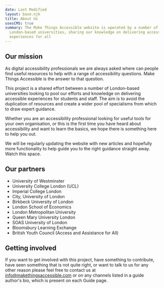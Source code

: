 ```yaml
---
date: Last Modified
layout: base.njk
title: About Us
usesCMS: true
summary: The Make Things Accessible website is operated by a number of
  London-based universities, sharing our knowledge on delivering accessible
  experiences for all
---
```


<div class="panel gutter-btm--major">
  <h2>Our mission</h2>
  As digital accessibility professionals we are always asked where can people find useful resources to help with a range of accessibility questions. Make Things Accessible is the answer to that question.

  This project is a shared effort between a number of London-based universities looking to pool our efforts and knowledge on delivering accessible experiences for students and staff. The aim is to avoid the duplication of resources and create a wider pool of specialisms from which to draw expert guidance.

  Whether you are an accessibility professional looking for useful tools for your own organisation, or this is the first time you have heard about accessibility and want to learn the basics, we hope there is something here to help you out.

  We will be regularly updating the website with new articles and hopefully more functionality to help guide you to the right guidance straight away. Watch this space.
</div>

<div class="gutter-btm--major">
  <h2>Our partners</h2>

  * University of Westminster
  * University College London (U﻿CL)
  * Imperial College London
  * City, University of London
  * Birkbeck University of London
  * London School of Economics
  * London Metropolitan University
  * Queen Mary University London
  * SOAS University of London
  * Bloomsbury Learning Exchange
  * British Youth Council (Access and Assistance for All)
</div>

<h2>Getting involved</h2>

I﻿f you want to get involved with this project, have something to contribute, have seen something that is not quite right, or want to talk to us for any other reason please feel free to contact us at [info@makethingsaccessible.com](mailto:info@makethingsaccessible.com) or on any channels listed in a guide author's bio, which is present on each Guide page.